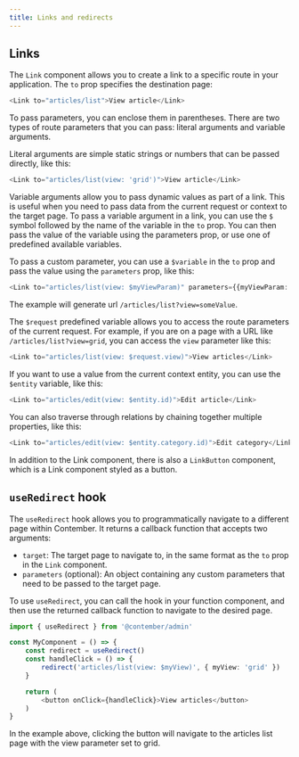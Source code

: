 ```yaml
---
title: Links and redirects
---
```


## Links

The `Link` component allows you to create a link to a specific route in your application. The `to` prop specifies the destination page: 

```typescript jsx
<Link to="articles/list">View article</Link>
```

To pass parameters, you can enclose them in parentheses. There are two types of route parameters that you can pass: literal arguments and variable arguments. 

Literal arguments are simple static strings or numbers that can be passed directly, like this:

```typescript jsx
<Link to="articles/list(view: 'grid')">View article</Link>
```

Variable arguments allow you to pass dynamic values as part of a link. This is useful when you need to pass data from the current request or context to the target page. To pass a variable argument in a link, you can use the `$` symbol followed by the name of the variable in the `to` prop. You can then pass the value of the variable using the parameters prop, or use one of predefined available variables.

To pass a custom parameter, you can use a `$variable` in the `to` prop and pass the value using the `parameters` prop, like this:

```typescript jsx
<Link to="articles/list(view: $myViewParam)" parameters={{myViewParam: 'someValue'}}>View articles</Link>
```

The example will generate url `/articles/list?view=someValue`.

The `$request` predefined variable allows you to access the route parameters of the current request. For example, if you are on a page with a URL like `/articles/list?view=grid`, you can access the `view` parameter like this:

```typescript jsx
<Link to="articles/list(view: $request.view)">View articles</Link>
```

If you want to use a value from the current context entity, you can use the `$entity` variable, like this:

```typescript jsx
<Link to="articles/edit(view: $entity.id)">Edit article</Link>
```

You can also traverse through relations by chaining together multiple properties, like this:

```typescript jsx
<Link to="articles/edit(view: $entity.category.id)">Edit category</Link>
```

In addition to the Link component, there is also a `LinkButton` component, which is a Link component styled as a button.

## `useRedirect` hook

The `useRedirect` hook allows you to programmatically navigate to a different page within Contember. It returns a callback function that accepts two arguments:

- `target`: The target page to navigate to, in the same format as the `to` prop in the `Link` component.
- `parameters` (optional): An object containing any custom parameters that need to be passed to the target page.

To use `useRedirect`, you can call the hook in your function component, and then use the returned callback function to navigate to the desired page.

```typescript jsx
import { useRedirect } from '@contember/admin'

const MyComponent = () => {
	const redirect = useRedirect()
	const handleClick = () => {
		redirect('articles/list(view: $myView)', { myView: 'grid' })
	}

	return (
		<button onClick={handleClick}>View articles</button>
	)
}
```

In the example above, clicking the button will navigate to the articles list page with the view parameter set to grid.
